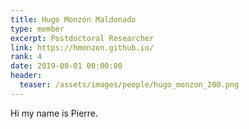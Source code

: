 ```yaml
---
title: Hugo Monzón Maldonado
type: member
excerpt: Postdoctoral Researcher
link: https://hmonzon.github.io/
rank: 4
date: 2019-08-01 00:00:00
header:
  teaser: /assets/images/people/hugo_monzon_200.png
---
```


Hi my name is Pierre.

